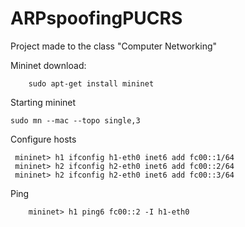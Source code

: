 # ARPspoofingPUCRS
Project made to the class "Computer Networking"


Mininet download:
```
    sudo apt-get install mininet
```
Starting mininet
   ```
   sudo mn --mac --topo single,3 
```
Configure hosts
   ```
    mininet> h1 ifconfig h1-eth0 inet6 add fc00::1/64
    mininet> h2 ifconfig h2-eth0 inet6 add fc00::2/64
    mininet> h2 ifconfig h2-eth0 inet6 add fc00::3/64
```
Ping
```
    mininet> h1 ping6 fc00::2 -I h1-eth0
```
